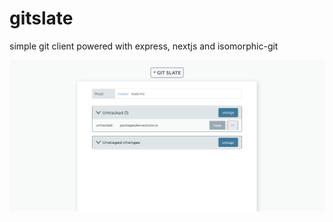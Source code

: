 # gitslate
simple git client powered with express, nextjs and isomorphic-git

![Screenshot](./images/screenshot.png)
